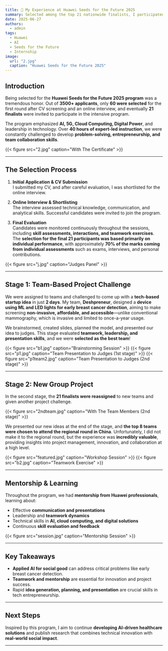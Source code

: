 ```yaml
---
title: 🚀 My Experience at Huawei Seeds for the Future 2025
summary: Selected among the top 21 nationwide finalists, I participated in the Huawei Seeds for the Future program, exploring AI, digital transformation, and entrepreneurship through team projects and mentorship.
date: 2025-06-27
authors:
  - admin
tags:
  - Huawei
  - AI
  - Seeds for the Future
  - Internship
image:
  url: "2.jpg"
  caption: "Huawei Seeds for the Future 2025"
---
```


## Introduction

Being selected for the **Huawei Seeds for the Future 2025 program** was a tremendous honor. Out of **3500+ applicants**, only **60 were selected** for the first round after CV screening and an online interview, and eventually **21 finalists** were invited to participate in the intensive program.  

The program emphasized **AI, 5G, Cloud Computing, Digital Power**, and leadership in technology. Over **40 hours of expert-led instruction**, we were constantly challenged to develop **problem-solving, entrepreneurship, and team collaboration skills**.

{{< figure src="2.jpg" caption="With The Certificate" >}}

---

## The Selection Process

1. **Initial Application & CV Submission**  
   I submitted my CV, and after careful evaluation, I was shortlisted for the online interview.

2. **Online Interview & Shortlisting**  
   The interview assessed technical knowledge, communication, and analytical skills. Successful candidates were invited to join the program.

3. **Final Evaluation**  
   Candidates were monitored continuously throughout the sessions, including **skill assessments, interactions, and teamwork exercises**.  
   The **selection for the final 21 participants was based primarily on individual performance**, with approximately **70% of the marks coming from individual assessments** such as exams, interviews, and personal contributions.  

{{< figure src="j.jpg" caption="Judges Panel" >}}

---

## Stage 1: Team-Based Project Challenge

We were assigned to teams and challenged to come up with a **tech-based startup idea** in just **2 days**. My team, **Deshpreneur**, designed a **device using ML and LED lights for early breast cancer detection**, aiming to make screening **non-invasive, affordable, and accessible**—unlike conventional mammography, which is invasive and limited to once-a-year usage.  

We brainstormed, created slides, planned the model, and presented our idea to judges. This stage evaluated **teamwork, leadership, and presentation skills**, and we were **selected as the best team**!  

{{< figure src="b1.jpg" caption="Brainstorming Session" >}}
{{< figure src="p1.jpg" caption="Team Presentation to Judges (1st stage)" >}}
{{< figure src="p1team2.jpg" caption="Team Presentation to Judges (2nd stage)" >}}

---

## Stage 2: New Group Project

In the second stage, the **21 finalists were reassigned** to new teams and given another project challenge.  

{{< figure src="2ndteam.jpg" caption="With The Team Members (2nd stage)" >}}

We presented our new ideas at the end of the stage, and **the top 8 teams were chosen to attend the regional round in China**. Unfortunately, I did not make it to the regional round, but the experience was **incredibly valuable**, providing insights into project management, innovation, and collaboration at a high level.  

{{< figure src="featured.jpg" caption="Workshop Session" >}}
{{< figure src="b2.jpg" caption="Teamwork Exercise" >}}

---

## Mentorship & Learning

Throughout the program, we had **mentorship from Huawei professionals**, learning about:

- Effective **communication and presentations**  
- Leadership and **teamwork dynamics**  
- Technical skills in **AI, cloud computing, and digital solutions**  
- Continuous **skill evaluation and feedback**

{{< figure src="session.jpg" caption="Mentorship Session" >}}

---

## Key Takeaways

- **Applied AI for social good** can address critical problems like early breast cancer detection.  
- **Teamwork and mentorship** are essential for innovation and project success.  
- Rapid **idea generation, planning, and presentation** are crucial skills in tech entrepreneurship.  

---

## Next Steps

Inspired by this program, I aim to continue **developing AI-driven healthcare solutions** and publish research that combines technical innovation with **real-world social impact**.  

---
